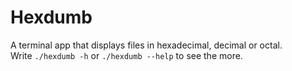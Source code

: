 # Hexdumb

A terminal app that displays files in hexadecimal, decimal or octal.\
Write `./hexdumb -h` or `./hexdumb --help` to see the more.